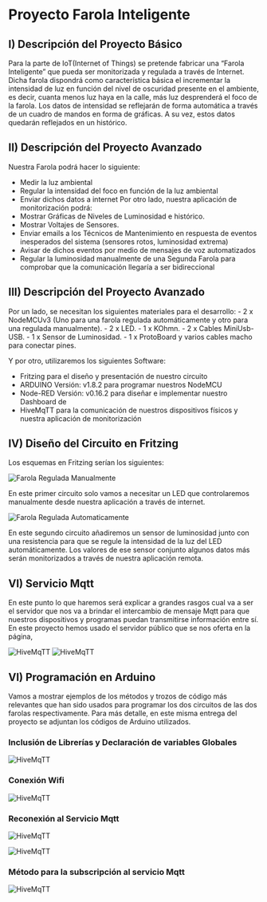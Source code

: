 <h1>Proyecto Farola Inteligente</h1>
<h2>I)	Descripción del Proyecto Básico</h2>
Para la parte de IoT(Internet of Things) se pretende fabricar una “Farola Inteligente” que pueda ser monitorizada y regulada a través de Internet. 
Dicha farola dispondrá como característica básica el incrementar la intensidad de luz en función del nivel de oscuridad presente en el ambiente, es decir, 
cuanta menos luz haya en la calle, más luz desprenderá el foco de la farola. 
Los datos de intensidad se reflejarán de forma automática a través de un cuadro de mandos en forma de gráficas. A su vez, estos datos quedarán reflejados en un histórico.


<h2>II)	Descripción del Proyecto Avanzado</h2>


Nuestra Farola podrá hacer lo siguiente:
-	Medir la luz ambiental
-	Regular la intensidad del foco en función de la luz ambiental
-	Enviar dichos datos a internet
Por otro lado, nuestra aplicación de monitorización podrá:
-	Mostrar Gráficas de Niveles de Luminosidad e histórico.
-	Mostrar Voltajes de Sensores.
-	Enviar emails a los Técnicos de Mantenimiento en respuesta de eventos inesperados del sistema (sensores rotos, luminosidad extrema)
-	Avisar de dichos eventos por medio de mensajes de voz automatizados
-	Regular la luminosidad manualmente de una Segunda Farola para comprobar que la comunicación llegaría a ser bidireccional

<h2>III)	Descripción del Proyecto Avanzado</h2>
Por un lado, se necesitan los siguientes materiales para el desarrollo:
-	2 x NodeMCUv3 (Uno para una farola regulada automáticamente y otro para una regulada manualmente).
-	2 x LED.
-	1 x KOhmn.
-	2 x Cables MiniUsb-USB.
-	1 x Sensor de Luminosidad.
-	1 x ProtoBoard y varios cables macho para conectar pines.

Y por otro, utilizaremos los siguientes Software:

-	Fritzing para el diseño y presentación de nuestro circuito
-	ARDUINO Versión: v1.8.2 para programar nuestros NodeMCU
-	Node-RED Versión: v0.16.2 para diseñar e implementar nuestro Dashboard de 
-	HiveMqTT para la comunicación de nuestros dispositivos físicos y nuestra aplicación de monitorización


<h2>IV)	Diseño del Circuito en Fritzing</h2>
Los esquemas en Fritzing serían los siguientes:

![Farola Regulada Manualmente](IMG/imagen1.png)

En este primer circuito solo vamos a necesitar un LED que controlaremos 
manualmente desde nuestra aplicación a través de internet.

![Farola Regulada Automaticamente](IMG/imagen2.png)

En este segundo circuito añadiremos un sensor de luminosidad junto 
con una resistencia para que se regule la intensidad de la luz del LED automáticamente. Los valores de ese sensor conjunto algunos 
datos más serán monitorizados a través de nuestra aplicación remota.

<h2>VI)	Servicio Mqtt</h2>

En este punto lo que haremos será explicar a grandes rasgos cual va 
a ser el servidor que nos va a brindar el intercambio de mensaje Mqtt 
para que nuestros dispositivos y programas puedan transmitirse información 
entre sí.
En este proyecto hemos usado el servidor público que se nos oferta en la página,


![HiveMqTT](IMG/imagen3.png)
![HiveMqTT](IMG/imagen4.png)


<h2>VI)	Programación en Arduino</h2>
Vamos a mostrar ejemplos de los métodos y trozos de código más relevantes 
que han sido usados para programar los dos circuitos de las dos farolas 
respectivamente.
Para más detalle, en este misma entrega del proyecto se adjuntan los códigos de Arduino utilizados.
<h3>Inclusión de Librerías y Declaración de variables Globales</h3>

![HiveMqTT](IMG/imagen5.png)

<h3>Conexión Wifi</h3>

![HiveMqTT](IMG/imagen6.png)

<h3>Reconexión al Servicio Mqtt</h3>

![HiveMqTT](IMG/imagen8.png)

![HiveMqTT](IMG/imagen9.png)

<h3>Método para la subscripción al servicio Mqtt</h3>


![HiveMqTT](IMG/imagen10.png)


